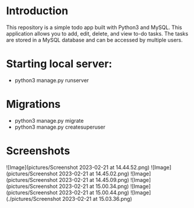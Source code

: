 # Introduction
This repository is a simple todo app built with Python3 and MySQL. This application allows you to add, edit, delete, and view to-do tasks. The tasks are stored in a MySQL database and can be accessed by multiple users.

# Starting local server:
- python3 manage.py runserver

# Migrations
- python3 manage.py migrate
- python3 manage.py createsuperuser

# Screenshots

![Image](pictures/Screenshot 2023-02-21 at 14.44.52.png)
![Image](pictures/Screenshot 2023-02-21 at 14.45.02.png)
![Image](pictures/Screenshot 2023-02-21 at 14.45.09.png)
![Image](pictures/Screenshot 2023-02-21 at 15.00.34.png)
![Image](pictures/Screenshot 2023-02-21 at 15.00.44.png)
![Image](./pictures/Screenshot 2023-02-21 at 15.03.36.png)
